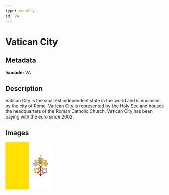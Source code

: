```yaml
---
type: country
id: VA
---
```


# Vatican City

## Metadata

**Isocode:** VA

## Description

Vatican City is the smallest independent state in the world and is enclosed by the city of Rome. Vatican City is represented by the Holy See and houses the headquarters of the Roman Catholic Church. Vatican City has been paying with the euro since 2002.

## Images

<img src="Countries/Vatican City/va.png" height="150" alt="Vatican City">